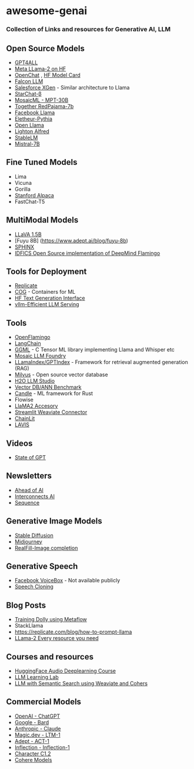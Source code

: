 # awesome-genai
### Collection of Links and resources for Generative AI, LLM

## Open Source Models
- [GPT4ALL](https://github.com/nomic-ai/gpt4all)
- [Meta LLama-2 on HF](https://huggingface.co/docs/transformers/main/model_doc/llama2) 
- [OpenChat](https://github.com/imoneoi/openchat) , [HF Model Card](https://huggingface.co/openchat/openchat_8192)
- [Falcon LLM](https://falconllm.tii.ae/)
- [Salesforce XGen](https://github.com/salesforce/xGen) - Similar architecture to Llama
- [StarChat-β](https://huggingface.co/HuggingFaceH4/starchat-beta)
- [MosaicML - MPT-30B](https://www.mosaicml.com/blog/mpt-30b)
- [Together RedPajama-7b](https://www.together.xyz/blog/redpajama-7b)
- [Facebook Llama](https://github.com/facebookresearch/llama/tree/main)
- [Eletheur-Pythia](https://github.com/EleutherAI/pythia)
- [Open Llama](https://github.com/openlm-research/open_llama)
- [Lighton Alfred](https://www.lighton.ai/blog/lighton-s-blog-4/introducing-alfred-40b-0723-38)
- [StableLM](https://github.com/Stability-AI/StableLM)
- [Mistral-7B](https://mistral.ai/news/announcing-mistral-7b/)

## Fine Tuned Models
- Lima
- Vicuna
- Gorilla
- [Stanford Alpaca](https://crfm.stanford.edu/2023/03/13/alpaca.html)
- FastChat-T5

## MultiModal Models
- [LLaVA 1.5B](https://llava-vl.github.io/)
- [Fuyu 8B] (https://www.adept.ai/blog/fuyu-8b)
- [SPHINX](https://github.com/Alpha-VLLM/LLaMA2-Accessory/tree/main/SPHINX)
- [IDFICS Open Source implementation of DeepMind Flamingo](https://huggingface.co/HuggingFaceM4/idefics-80b-instruct)
  
## Tools for Deployment 
- [Replicate](https://replicate.com/)
- [COG](https://github.com/replicate/cog) - Containers for ML
- [HF Text Generation Interface](https://github.com/huggingface/text-generation-inference)
- [vllm-Efficient LLM Serving](https://github.com/vllm-project/vllm)
  
## Tools
- [OpenFlamingo](https://laion.ai/blog/open-flamingo/)
- [LangChain](https://github.com/hwchase17/langchain)
- [GGML](https://github.com/ggerganov/ggml) - C Tensor ML library implementing Llama and Whisper etc
- [Mosaic LLM Foundry](https://github.com/mosaicml/llm-foundry)
- [LLamaIndex/GPTIndex](https://gpt-index.readthedocs.io/en/latest/) - Framework for retrieval augmented generation (RAG)
- [Milvus](https://github.com/milvus-io/milvus) - Open source vector database
- [H2O LLM Studio](https://github.com/h2oai/h2o-llmstudio)
- [Vector DB/ANN Benchmark](https://github.com/erikbern/ann-benchmarks)
- [Candle](https://github.com/huggingface/candle) - ML framework for Rust
- Flowise
- [LlaMA2 Accesory](https://github.com/Alpha-VLLM/LLaMA2-Accessory)
- [Streamlit Weaviate Connector](https://github.com/weaviate/st-weaviate-connection/tree/main)
- [ChainLit](https://github.com/Chainlit/chainlit)
- [LAVIS](https://github.com/salesforce/LAVIS)


## Videos
- [State of GPT](https://www.youtube.com/watch?v=bZQun8Y4L2A)

## Newsletters
- [Ahead of AI](https://magazine.sebastianraschka.com/)
- [Interconnects AI](https://www.interconnects.ai/)
- [Sequence](https://thesequence.substack.com/)

## Generative Image Models
- [Stable Diffusion](https://stability.ai/stablediffusion)
- [Midjourney](https://docs.midjourney.com/)
- [RealFill-Image completion](https://realfill.github.io/)

## Generative Speech
- [Facebook VoiceBox](https://ai.facebook.com/blog/voicebox-generative-ai-model-speech/) - Not available publicly
- [Speech Cloning](https://huggingface.co/spaces/Plachta/VALL-E-X)

## Blog Posts
- [Training Dolly using Metaflow](https://outerbounds.com/blog/train-dolly-metaflow/)
- StackLlama
- https://replicate.com/blog/how-to-prompt-llama
- [LLama-2 Every resource you need](https://www.philschmid.de/llama-2)

## Courses and resources
- [HuggingFace Audio Deeplearning Course](https://huggingface.co/learn/audio-course/chapter0/introduction)
- [LLM Learning Lab](https://lightning.ai/pages/llm-learning-lab/)
- [LLM with Semantic Search using Weaviate and Cohers](https://www.deeplearning.ai/short-courses/large-language-models-semantic-search/)

## Commercial Models
- [OpenAI - ChatGPT](https://openai.com/)
- [Google - Bard](https://bard.google.com/)
- [Anthropic - Claude](https://www.anthropic.com/)
- [Magic.dev - LTM-1](https://magic.dev/blog/ltm-1)
- [Adept - ACT-1](https://www.adept.ai/blog/act-1)
- [Inflection - Inflection-1](https://inflection.ai/inflection-1)
- [Character C1.2](https://blog.character.ai/character-ai/)
- [Cohere Models](https://docs.cohere.com/docs/generation-card)
